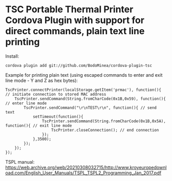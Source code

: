 TSC Portable Thermal Printer Cordova Plugin with support for direct commands, plain text line printing
====================

Install:

`cordova plugin add git://github.com/BodoMinea/cordova-plugin-tsc`

Example for printing plain text (using escaped commands to enter and exit line mode - <ESC>Y and <ESC>Z as hex bytes):
```
TscPrinter.connectPrinter(localStorage.getItem('prmac'), function(){ // initiate connection to stored MAC address
    TscPrinter.sendCommand(String.fromCharCode(0x1B,0x59), function(){ // enter line mode
        TscPrinter.sendCommand("\r\nTEST\r\n", function(){ // send text
            setTimeout(function(){
                TscPrinter.sendCommand(String.fromCharCode(0x1B,0x5A), function(){ // exit line mode
                    TscPrinter.closeConnection(); // end connection
                });
            },3500);
        });
    });
});
```
  
TSPL manual: https://web.archive.org/web/20210308032715/http://www.kroyeuropedownload.com/English_User_Manuals/TSPL_TSPL2_Programming_Jan_2017.pdf
